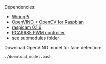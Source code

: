 Dependencies:

* <a href="http://wiringpi.com/" target="_blank">WiringPi</a>
* <a href="https://docs.openvinotoolkit.org/latest/_docs_install_guides_installing_openvino_raspbian.html" target="_blank">OpenVINO + OpenCV for Raspbian</a>
* <a href="http://www.uco.es/investiga/grupos/ava/node/40" target="_blank">raspicam 0.1.6</a>
* <a href="https://github.com/Reinbert/pca9685" target="_blank">PCA9685 PWM controller</a>
* see submodules folder

Download OpenVINO model for face detection: 

~~~
./download_model.bash
~~~